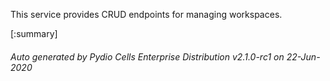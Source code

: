 






This service provides CRUD endpoints for managing workspaces.

[:summary]

###### Auto generated by Pydio Cells Enterprise Distribution v2.1.0-rc1 on 22-Jun-2020
